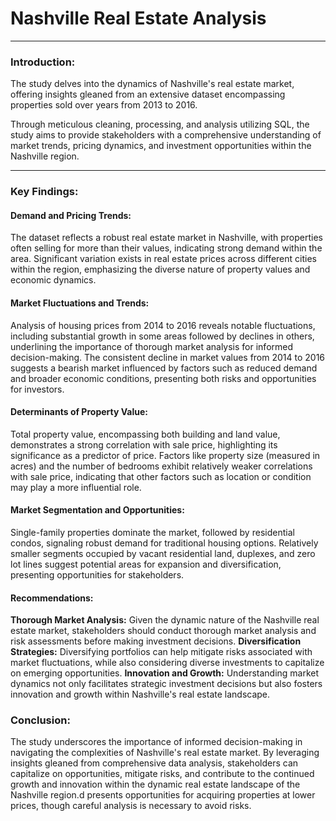 # Nashville Real Estate Analysis

---
### Introduction:

The study delves into the dynamics of Nashville's real estate market, offering insights gleaned from an extensive dataset encompassing properties sold over years from 2013 to 2016. 

Through meticulous cleaning, processing, and analysis utilizing SQL, the study aims to provide stakeholders with a comprehensive understanding of market trends, pricing dynamics, and investment opportunities within the Nashville region.

---
### Key Findings:

#### Demand and Pricing Trends:

The dataset reflects a robust real estate market in Nashville, with properties often selling for more than their values, indicating strong demand within the area.
Significant variation exists in real estate prices across different cities within the region, emphasizing the diverse nature of property values and economic dynamics.

#### Market Fluctuations and Trends:

Analysis of housing prices from 2014 to 2016 reveals notable fluctuations, including substantial growth in some areas followed by declines in others, underlining the importance of thorough market analysis for informed decision-making.
The consistent decline in market values from 2014 to 2016 suggests a bearish market influenced by factors such as reduced demand and broader economic conditions, presenting both risks and opportunities for investors.

#### Determinants of Property Value:

Total property value, encompassing both building and land value, demonstrates a strong correlation with sale price, highlighting its significance as a predictor of price.
Factors like property size (measured in acres) and the number of bedrooms exhibit relatively weaker correlations with sale price, indicating that other factors such as location or condition may play a more influential role.

#### Market Segmentation and Opportunities:

Single-family properties dominate the market, followed by residential condos, signaling robust demand for traditional housing options.
Relatively smaller segments occupied by vacant residential land, duplexes, and zero lot lines suggest potential areas for expansion and diversification, presenting opportunities for stakeholders.

#### Recommendations:

**Thorough Market Analysis:** Given the dynamic nature of the Nashville real estate market, stakeholders should conduct thorough market analysis and risk assessments before making investment decisions.
**Diversification Strategies:** Diversifying portfolios can help mitigate risks associated with market fluctuations, while also considering diverse investments to capitalize on emerging opportunities.
**Innovation and Growth:** Understanding market dynamics not only facilitates strategic investment decisions but also fosters innovation and growth within Nashville's real estate landscape.

### Conclusion:
The study underscores the importance of informed decision-making in navigating the complexities of Nashville's real estate market. By leveraging insights gleaned from comprehensive data analysis, stakeholders can capitalize on opportunities, mitigate risks, and contribute to the continued growth and innovation within the dynamic real estate landscape of the Nashville region.d presents opportunities for acquiring properties at lower prices, though careful analysis is necessary to avoid risks.

